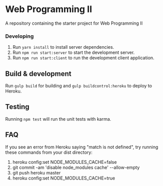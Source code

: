 # Web Programming II
A repository containing the starter project for Web Programming II

### Developing

1. Run `yarn install` to install server dependencies.
2. Run `npm run start:server` to start the development server. 
3. Run `npm run start:client` to run the development client application. 

## Build & development

Run `gulp build` for building and `gulp buildcontrol:heroku` to deploy to Heroku.

## Testing

Running `npm test` will run the unit tests with karma.

## FAQ
If you see an error from Heroku saying "match is not defined", try running these commands from your dist directory:
1. heroku config:set NODE_MODULES_CACHE=false
2. git commit -am 'disable node_modules cache' --allow-empty
3. git push heroku master
4. heroku config:set NODE_MODULES_CACHE=true
